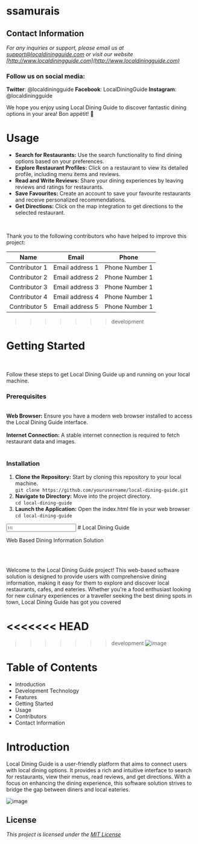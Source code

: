 # ssamurais

## Contact Information
*For any inquiries or support, please email us at support@localdiningguide.com or visit our 
website [http://www.localdiningguide.com](http://www.localdiningguide.com)*

### Follow us on social media:
**Twitter**: @localdiningguide
**Facebook**: LocalDiningGuide
**Instagram**: @localdiningguide

We hope you enjoy using Local Dining Guide to discover fantastic dining options in your 
area! Bon appétit! :fork_and_knife:


# Usage

- **Search for Restaurants:** Use the search functionality to find dining options 
based on your preferences.
- **Explore Restaurant Profiles:** Click on a restaurant to view its detailed profile, 
including menu items and reviews.
- **Read and Write Reviews:** Share your dining experiences by leaving reviews 
and ratings for restaurants.
- **Save Favourites:** Create an account to save your favourite restaurants and 
receive personalized recommendations.
- **Get Directions:** Click on the map integration to get directions to the selected 
restaurant.

</br>
<p>Thank you to the following contributors who have helped to improve this project:</p>

| Name             | Email           | Phone           |
| ---------------- | --------------- | ----------------|
| Contributor 1    | Email address 1 | Phone Number 1  |
| Contributor 2    | Email address 2 | Phone Number 1  |
| Contributor 3    | Email address 3 | Phone Number 1  |
| Contributor 4    | Email address 4 | Phone Number 1  |
| Contributor 5    | Email address 5 | Phone Number 1  |
>>>>>>> development

<h1>Getting Started</h1>
</br>
<p>Follow these steps to get Local Dining Guide up and running on your local machine.</p>
<h3>Prerequisites</h3>
<br/>
<span><b>Web Browser:</b></span> Ensure you have a modern web browser installed to access the Local Dining
Guide interface.
<br/>
<br/>
<span><b>Internet Connection:</b></span> A stable internet connection is required to fetch restaurant data and
images.
<br/>
<br/>
<h3>Installation</h3>
<ol>
  <li>
    <span><b>Clone the Repository:</b></span> Start by cloning this repository to your local machine.
    <br/>
    <code>git clone https://github.com/yourusername/local-dining-guide.git</code>
  </li>
  <li>
    <span><b>Navigate to Directory:</b></span> Move into the project directory.
    <br/>
    <code >cd local-dining-guide</code>
  </li>

  <li>
    <span><b>Launch the Application:</b></span> Open the index.html file in your web browser
    <br/>
    <code ><a>cd local-dining-guide</a></code>
  </li>
</ol>

<input placeholder="Hi"/>
# Local Dining Guide
<p>Web Based Dining Information Solution</p>
</br>
</br>
<p>Welcome to the Local Dining Guide project! This web-based software solution is designed to
provide users with comprehensive dining information, making it easy for them to explore
and discover local restaurants, cafes, and eateries. Whether you're a food enthusiast looking
for new culinary experiences or a traveller seeking the best dining spots in town, Local
Dining Guide has got you covered</p>

<<<<<<< HEAD
=======

>>>>>>> development
![image](https://github.com/tanveerbjit/practice_demo/assets/141292208/ebb51f6a-9197-4d23-8476-e59caf7ca65e)
# Table of Contents
<ul>
  <li>Introduction</li>
  <li>Development Technology</li>
  <li>Features</li>
  <li>Getting Started</li>
  <li>Usage</li>
  <li>Contributors</li>
  <li>Contact Information</li>
</ul>

# Introduction
<p></p>Local Dining Guide is a user-friendly platform that aims to connect users with local dining 
options. It provides a rich and intuitive interface to search for restaurants, view their menus, 
read reviews, and get directions. With a focus on enhancing the dining experience, this 
software solution strives to bridge the gap between diners and local eateries.</p>

![image](https://github.com/tanveerbjit/practice_demo/assets/141292208/e28eb8a5-e2b8-47ba-859a-5cce04bb47b2)
## License
<i>This project is licensed under the [<u>MIT License</u>](https://www.google.com)</i>
